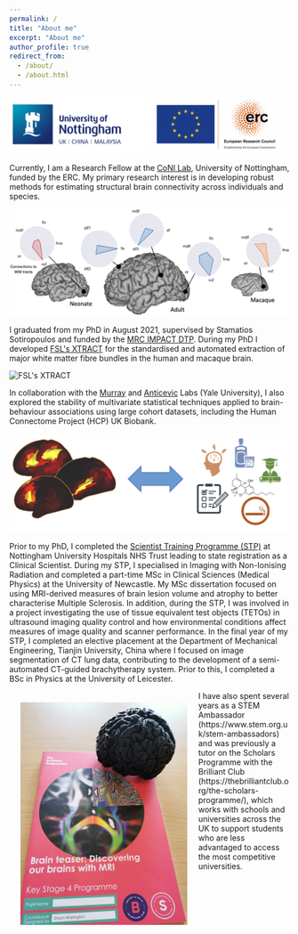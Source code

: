 ```yaml
---
permalink: /
title: "About me"
excerpt: "About me"
author_profile: true
redirect_from:
  - /about/
  - /about.html
---
```


![University of Nottingham and ERC logos](/images/logos.png)

Currently, I am a Research Fellow at the [CoNI Lab](https://spmic-uon.github.io/conilab/), University of Nottingham, funded by the ERC. My primary research interest is in developing robust methods for estimating structural brain connectivity across individuals and species.

![Connectivity across diverse brains](/images/diverse_brains.png)

I graduated from my PhD in August 2021, supervised by Stamatios Sotiropoulos and funded by the [MRC IMPACT DTP](https://more.bham.ac.uk/mrc-impact/). During my PhD I developed [FSL's XTRACT](https://fsl.fmrib.ox.ac.uk/fsl/fslwiki/XTRACT) for the standardised and automated extraction of major white matter fibre bundles in the human and macaque brain.

![FSL's XTRACT](/images/HCP_xtract.gif)

In collaboration with the [Murray](https://medicine.yale.edu/lab/murray/) and [Anticevic](https://medicine.yale.edu/lab/anticevic/) Labs (Yale University), I also explored the stability of multivariate statistical techniques applied to brain-behaviour associations using large cohort datasets, including the Human Connectome Project (HCP) UK Biobank.

![brain behaviour](/images/brain-behaviour.png)

Prior to my PhD, I completed the [Scientist Training Programme (STP)](https://nshcs.hee.nhs.uk/programmes/stp/) at Nottingham University Hospitals NHS Trust leading to state registration as a Clinical Scientist. During my STP, I specialised in Imaging with Non-Ionising Radiation and completed a part-time MSc in Clinical Sciences (Medical Physics) at the University of Newcastle. My MSc dissertation focused on using MRI-derived measures of brain lesion volume and atrophy to better characterise Multiple Sclerosis. In addition, during the STP, I was involved in a project investigating the use of tissue equivalent test objects (TETOs) in ultrasound imaging quality control and how environmental conditions affect measures of image quality and scanner performance. In the final year of my STP, I completed an elective placement at the Department of Mechanical Engineering, Tianjin University, China where I focused on image segmentation of CT lung data, contributing to the development of a semi-automated CT-guided brachytherapy system. Prior to this, I completed a BSc in Physics at the University of Leicester.


<div class="box">
  <img src="/images/brilliantclub.jpeg" alt="Brilliant Club Handbook" style="float: left;
  margin: 20px;" width="300"/>
</div>

<div>
  <p> I have also spent several years as a STEM Ambassador (https://www.stem.org.uk/stem-ambassadors) and was previously a tutor on the Scholars Programme with the Brilliant Club (https://thebrilliantclub.org/the-scholars-programme/), which works with schools and universities across the UK to support students who are less advantaged to access the most competitive universities. </p>
</div>
